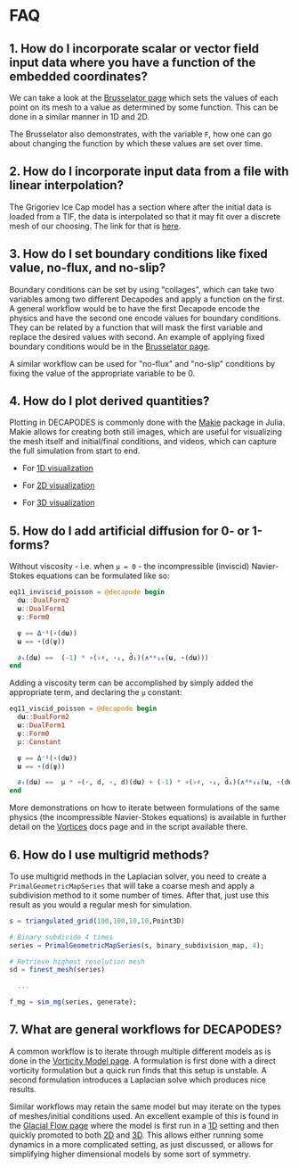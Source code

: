 # FAQ

## 1. How do I incorporate scalar or vector field input data where you have a function of the embedded coordinates?

We can take a look at the [Brusselator page](../brussel/brussel.md#initial-data) which sets the values of each point on its mesh to a value as determined by some function. This can be done in a similar manner in 1D and 2D. 

The Brusselator also demonstrates, with the variable `F`, how one can go about changing the function by which these values are set over time.

## 2. How do I incorporate input data from a file with linear interpolation?

The Grigoriev Ice Cap model has a section where after the initial data is loaded from a TIF, the data is interpolated so that it may fit over a discrete mesh of our choosing. The link for that is [here](../grigoriev/grigoriev.md#loading-a-scientific-dataset).

## 3. How do I set boundary conditions like fixed value, no-flux, and no-slip?

Boundary conditions can be set by using "collages", which can take two variables among two different Decapodes and apply a function on the first. A general workflow would be to have the first Decapode encode the physics and have the second one encode values for boundary conditions. They can be related by a function that will mask the first variable and replace the desired values with second. An example of applying fixed boundary conditions would be in the [Brusselator page](../brussel/brussel.md#boundary-conditions).

A similar workflow can be used for "no-flux" and "no-slip" conditions by fixing the value of the appropriate variable to be 0. 

## 4. How do I plot derived quantities?

Plotting in DECAPODES is commonly done with the [Makie](https://github.com/MakieOrg/Makie.jl) package in Julia. Makie allows for creating both still images, which are useful for visualizing the mesh itself and initial/final conditions, and videos, which can capture the full simulation from start to end.

- For [1D visualization](../ice_dynamics/ice_dynamics.md#visualize)

- For [2D visualization](../ice_dynamics/ice_dynamics.md#visualize-2d)

- For [3D visualization](../ice_dynamics/ice_dynamics.md#2-manifold-in-3d)


## 5. How do I add artificial diffusion for 0- or 1-forms?

Without viscosity - i.e. when ``μ = 0`` - the incompressible (inviscid) Navier-Stokes equations can be formulated like so:

```julia
eq11_inviscid_poisson = @decapode begin
  d𝐮::DualForm2
  𝐮::DualForm1
  ψ::Form0

  ψ == Δ⁻¹(⋆(d𝐮))
  𝐮 == ⋆(d(ψ))

  ∂ₜ(d𝐮) ==  (-1) * ∘(♭♯, ⋆₁, d̃₁)(∧ᵈᵖ₁₀(𝐮, ⋆(d𝐮)))
end
```

Adding a viscosity term can be accomplished by simply added the appropriate term, and declaring the ``μ`` constant:

```julia
eq11_viscid_poisson = @decapode begin
  d𝐮::DualForm2
  𝐮::DualForm1
  ψ::Form0
  μ::Constant

  ψ == Δ⁻¹(⋆(d𝐮))
  𝐮 == ⋆(d(ψ))

  ∂ₜ(d𝐮) ==  μ * ∘(⋆, d, ⋆, d)(d𝐮) + (-1) * ∘(♭♯, ⋆₁, d̃₁)(∧ᵈᵖ₁₀(𝐮, ⋆(d𝐮)))
end
```

More demonstrations on how to iterate between formulations of the same physics (the incompressible Navier-Stokes equations) is available in further detail on the [Vortices](../navier_stokes/ns.md) docs page and in the script available there.

## 6. How do I use multigrid methods?

To use multigrid methods in the Laplacian solver, you need to create a `PrimalGeometricMapSeries` that will take a coarse mesh and apply a subdivision method to it some number of times. After that, just use this result as you would a regular mesh for simulation.

```julia
s = triangulated_grid(100,100,10,10,Point3D)

# Binary subdivide 4 times
series = PrimalGeometricMapSeries(s, binary_subdivision_map, 4);

# Retrieve highest resolution mesh
sd = finest_mesh(series)

  ...

f_mg = sim_mg(series, generate);
```

## 7. What are general workflows for DECAPODES?

A common workflow is to iterate through multiple different models as is done in the [Vorticity Model page](../navier_stokes/ns.md). A formulation is first done with a direct vorticity formulation but a quick run finds that this setup is unstable. A second formulation introduces a Laplacian solve which produces nice results.

Similar workflows may retain the same model but may iterate on the types of meshes/initial conditions used. An excellent example of this is found in the [Glacial Flow page](../ice_dynamics/ice_dynamics.md) where the model is first run in a [1D](../ice_dynamics/ice_dynamics.md#Define-a-mesh) setting and then quickly promoted to both [2D](../ice_dynamics/ice_dynamics.md#Define-our-mesh) and [3D](../ice_dynamics/ice_dynamics.md#2-Manifold-in-3D). This allows either running some dynamics in a more complicated setting, as just discussed, or allows for simplifying higher dimensional models by some sort of symmetry.
